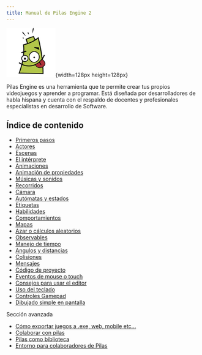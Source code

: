 ```yaml
---
title: Manual de Pilas Engine 2
---
```


![](imagenes/logos/logo.png){width=128px height=128px}

Pilas Engine es una herramienta que te permite crear tus propios videojuegos y aprender a programar. Está diseñada por desarrolladores de habla hispana y cuenta con el respaldo de docentes y profesionales especialistas en desarrollo de Software.

<style>h1 {text-align: center}</style>

## Índice de contenido

- [Primeros pasos](primeros_pasos.html)
- [Actores](actores.html)
- [Escenas](escenas.html)
- [El intérprete](interprete.html)
- [Animaciones](animaciones.html)
- [Animación de propiedades](animacion_de_propiedades.html)
- [Músicas y sonidos](musicas-y-sonidos.html)
- [Recorridos](recorridos.html)
- [Cámara](camara.html)
- [Autómatas y estados](automatas_y_estados.html)
- [Etiquetas](etiquetas.html)
- [Habilidades](habilidades.html)
- [Comportamientos](comportamientos.html)
- [Mapas](mapas.html)
- [Azar o cálculos aleatorios](azar.html)
- [Observables](observables.html)
- [Manejo de tiempo](tiempo.html)
- [Angulos y distancias](angulos-distancias.html)
- [Colisiones](colisiones.html)
- [Mensajes](mensajes.html)
- [Código de proyecto](codigo-de-proyecto.html)
- [Eventos de mouse o touch](eventos-de-mouse.html)
- [Consejos para usar el editor](editor-de-codigo.html)
- [Uso del teclado](uso-del-teclado.html)
- [Controles Gamepad](gamepad.html)
- [Dibujado simple en pantalla](dibujado_en_pantalla.html)

Sección avanzada

- [Cómo exportar juegos a .exe, web, mobile etc...](exportar_juegos.html)
- [Colaborar con pilas](colaborar.html)
- [Pilas como biblioteca](pilas_como_biblioteca.html)
- [Entorno para colaboradores de Pilas](entorno.html)
